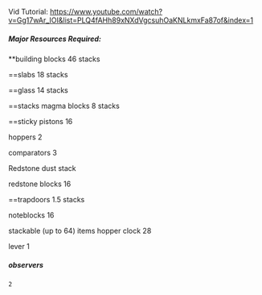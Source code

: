 Vid Tutorial: https://www.youtube.com/watch?v=Gg17wAr_IOI&list=PLQ4fAHh89xNXdVgcsuhOaKNLkmxFa87of&index=1
##### Major Resources Required:

**building blocks
		46 stacks

==slabs
	18 stacks

==glass
	14 stacks

==stacks magma blocks
	8 stacks

==sticky pistons
	16

hoppers
	2

comparators
	3

Redstone dust
	stack

redstone blocks
	16

==trapdoors 
	1.5 stacks

noteblocks 
	16
	
stackable (up to 64) items hopper clock 
	28

lever
	1

##### observers
	2